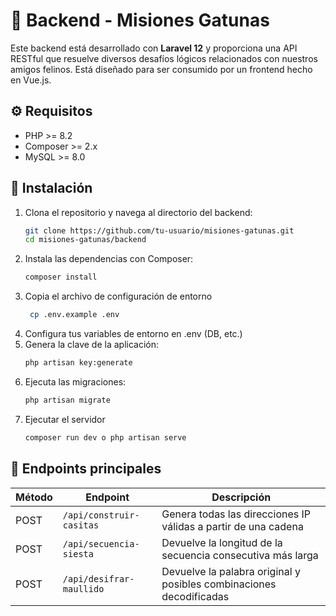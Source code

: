 # 🐾 Backend - Misiones Gatunas

Este backend está desarrollado con **Laravel 12** y proporciona una API RESTful que resuelve diversos desafíos lógicos relacionados con nuestros amigos felinos. Está diseñado para ser consumido por un frontend hecho en Vue.js.

## ⚙️ Requisitos

- PHP >= 8.2
- Composer >= 2.x
- MySQL >= 8.0

## 🚀 Instalación

1. Clona el repositorio y navega al directorio del backend:
   ```bash
   git clone https://github.com/tu-usuario/misiones-gatunas.git
   cd misiones-gatunas/backend
2. Instala las dependencias con Composer:
     ```bash
    composer install
3. Copia el archivo de configuración de entorno
   ```bash
    cp .env.example .env
4. Configura tus variables de entorno en .env (DB, etc.)
5. Genera la clave de la aplicación:
    ```bash
    php artisan key:generate
6. Ejecuta las migraciones:
   ```bash
   php artisan migrate
7. Ejecutar el servidor
   ```bash
   composer run dev o php artisan serve

## 🧩 Endpoints principales

| Método | Endpoint                 | Descripción                                                                 |
|--------|--------------------------|-----------------------------------------------------------------------------|
| POST   | `/api/construir-casitas` | Genera todas las direcciones IP válidas a partir de una cadena              |
| POST   | `/api/secuencia-siesta`  | Devuelve la longitud de la secuencia consecutiva más larga                 |
| POST   | `/api/desifrar-maullido` | Devuelve la palabra original y posibles combinaciones decodificadas        |
